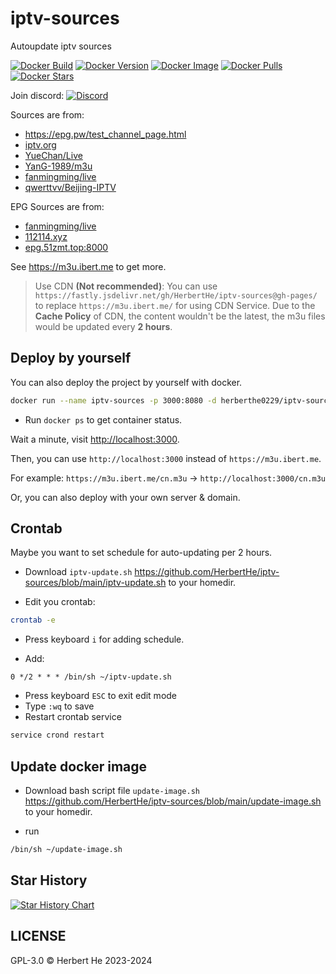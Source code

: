 # iptv-sources

Autoupdate iptv sources

[![Docker Build](https://img.shields.io/docker/automated/herberthe0229/iptv-sources?style=flat-square)](https://hub.docker.com/r/herberthe0229/iptv-sources)
[![Docker Version](https://img.shields.io/docker/v/herberthe0229/iptv-sources/latest?style=flat-square)](https://hub.docker.com/r/herberthe0229/iptv-sources)
[![Docker Image](https://img.shields.io/docker/image-size/herberthe0229/iptv-sources/latest?style=flat-square)](https://hub.docker.com/r/herberthe0229/iptv-sources)
[![Docker Pulls](https://img.shields.io/docker/pulls/herberthe0229/iptv-sources?style=flat-square)](https://hub.docker.com/r/herberthe0229/iptv-sources)
[![Docker Stars](https://img.shields.io/docker/stars/herberthe0229/iptv-sources?style=flat-square)](https://hub.docker.com/r/herberthe0229/iptv-sources)

Join discord: [![Discord](https://discord.badge.ibert.me/api/server/betxHcsTqa)](https://discord.gg/betxHcsTqa)

Sources are from:

- <https://epg.pw/test_channel_page.html>
- [iptv.org](https://github.com/iptv-org/iptv)
- [YueChan/Live](https://github.com/YueChan/Live)
- [YanG-1989/m3u](https://github.com/YanG-1989/m3u)
- [fanmingming/live](https://github.com/fanmingming/live)
- [qwerttvv/Beijing-IPTV](https://github.com/qwerttvv/Beijing-IPTV)

EPG Sources are from:

- [fanmingming/live](https://github.com/fanmingming/live)
- [112114.xyz](https://diyp1.112114.xyz)
- [epg.51zmt.top:8000](http://epg.51zmt.top:8000/)

See <https://m3u.ibert.me> to get more.

> Use CDN **(Not recommended)**: You can use `https://fastly.jsdelivr.net/gh/HerbertHe/iptv-sources@gh-pages/` to replace `https://m3u.ibert.me/` for using CDN Service. Due to the **Cache Policy** of CDN, the content wouldn't be the latest, the m3u files would be updated every **2 hours**.

## Deploy by yourself

You can also deploy the project by yourself with docker.

```bash
docker run --name iptv-sources -p 3000:8080 -d herberthe0229/iptv-sources:latest
```

- Run `docker ps` to get container status.

Wait a minute, visit <http://localhost:3000>.

Then, you can use `http://localhost:3000` instead of `https://m3u.ibert.me`.

For example: `https://m3u.ibert.me/cn.m3u` -> `http://localhost:3000/cn.m3u`

Or, you can also deploy with your own server & domain.

## Crontab

Maybe you want to set schedule for auto-updating per 2 hours.

- Download `iptv-update.sh` <https://github.com/HerbertHe/iptv-sources/blob/main/iptv-update.sh> to your homedir.

- Edit you crontab:

```bash
crontab -e
```

- Press keyboard `i` for adding schedule.

- Add:

```cron
0 */2 * * * /bin/sh ~/iptv-update.sh
```

- Press keyboard `ESC` to exit edit mode
- Type `:wq` to save
- Restart crontab service

```bash
service crond restart
```

## Update docker image

- Download bash script file `update-image.sh` <https://github.com/HerbertHe/iptv-sources/blob/main/update-image.sh> to your homedir.

- run

```bash
/bin/sh ~/update-image.sh
```

## Star History

[![Star History Chart](https://api.star-history.com/svg?repos=HerbertHe/iptv-sources&type=Date)](https://star-history.com/#HerbertHe/iptv-sources&Date)

## LICENSE

GPL-3.0 &copy; Herbert He 2023-2024

